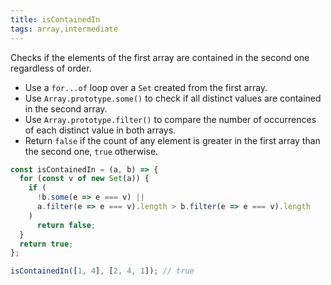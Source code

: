 ```yaml
---
title: isContainedIn
tags: array,intermediate
---
```


Checks if the elements of the first array are contained in the second one regardless of order.

- Use a `for...of` loop over a `Set` created from the first array.
- Use `Array.prototype.some()` to check if all distinct values are contained in the second array.
- Use `Array.prototype.filter()` to compare the number of occurrences of each distinct value in both arrays.
- Return `false` if the count of any element is greater in the first array than the second one, `true` otherwise.

```js
const isContainedIn = (a, b) => {
  for (const v of new Set(a)) {
    if (
      !b.some(e => e === v) ||
      a.filter(e => e === v).length > b.filter(e => e === v).length
    )
      return false;
  }
  return true;
};
```

```js
isContainedIn([1, 4], [2, 4, 1]); // true
```
